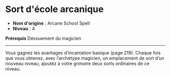 # Sort d'école arcanique

 * **Nom d'origine** : Arcane School Spell
 * **Niveau** : 4


<p><strong>Prérequis</strong> Dévouement du magicien</p>
<hr>
<p>Vous gagnez les avantages d’incantation basique (page 219). Chaque fois que vous obtenez, avec l’archétype magicien, un emplacement de sort d’un nouveau niveau, ajoutez à votre grimoire deux sorts ordinaires de ce niveau.</p>